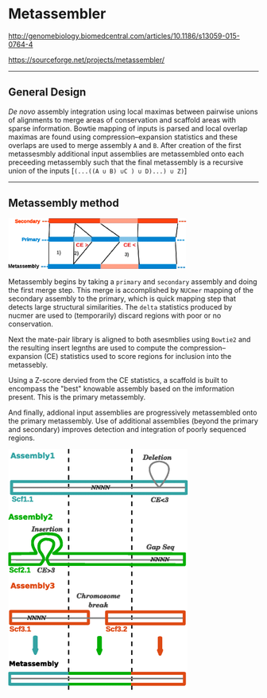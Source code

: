 # Metassembler

http://genomebiology.biomedcentral.com/articles/10.1186/s13059-015-0764-4

https://sourceforge.net/projects/metassembler/

_______

## General Design

*De novo* assembly integration using local maximas between pairwise unions of alignments to merge areas of conservation and scaffold areas with sparse information. Bowtie mapping of inputs is parsed and local overlap maximas are found using compression–expansion statistics and these overlaps are used to merge assembly `A` and `B`. After creation of the first metassesmbly additional input assemblies are metassembled onto each preceeding metassembly such that the final metassembly is a recursive union of the inputs [`(...((A ∪ B) ∪C ) ∪ D)...) ∪ Z)`]

________

## Metassembly method

![metastage1](/assets/meta1.gif)

Metassembly begins by taking a `primary` and `secondary` assembly and doing the first merge step. This merge is accomplished by `NUCmer` mapping of the secondary assembly to the primary, which is quick mapping step that detects large structural similarities. The `delta` statistics produced by nucmer are used to (temporarily) discard regions with poor or no conservation. 

Next the mate-pair library is aligned to both asesmblies using `Bowtie2` and the resulting insert legnths are used to compute the compression–expansion (CE) statistics used to score regions for inclusion into the metassebly.

Using a Z-score dervied from the CE statistics, a scaffold is built to encompass the "best" knowable assembly based on the imformation present. This is the primary metassembly.

And finally, addional input assemblies are progressively metassembled onto the primary metassembly. Use of additional assemblies (beyond the primary and secondary) improves detection and integration of poorly sequenced regions.



![metareconcile](/assets/meta2.gif)
